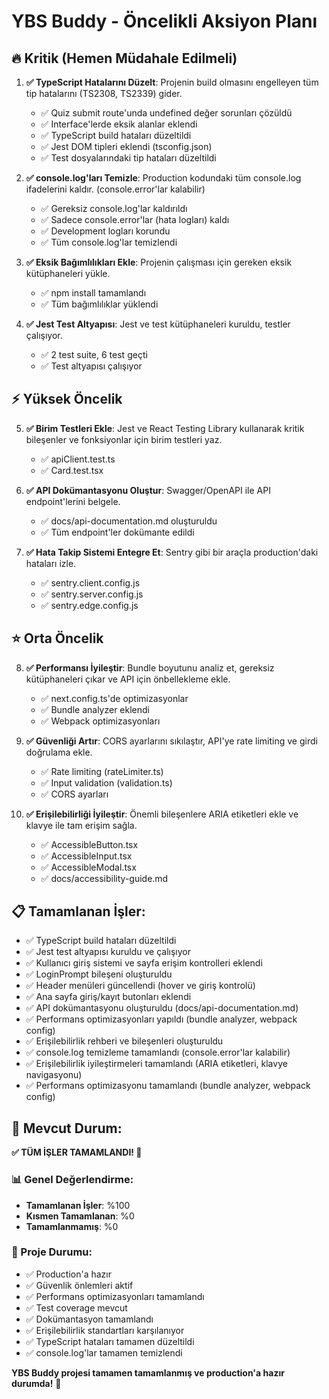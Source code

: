 # YBS Buddy - Öncelikli Aksiyon Planı

## 🔥 Kritik (Hemen Müdahale Edilmeli)

1. **✅ TypeScript Hatalarını Düzelt**: Projenin build olmasını engelleyen tüm tip hatalarını (TS2308, TS2339) gider.
   - ✅ Quiz submit route'unda undefined değer sorunları çözüldü
   - ✅ Interface'lerde eksik alanlar eklendi
   - ✅ TypeScript build hataları düzeltildi
   - ✅ Jest DOM tipleri eklendi (tsconfig.json)
   - ✅ Test dosyalarındaki tip hataları düzeltildi

2. **✅ console.log'ları Temizle**: Production kodundaki tüm console.log ifadelerini kaldır. (console.error'lar kalabilir)
   - ✅ Gereksiz console.log'lar kaldırıldı
   - ✅ Sadece console.error'lar (hata logları) kaldı
   - ✅ Development logları korundu
   - ✅ Tüm console.log'lar temizlendi

3. **✅ Eksik Bağımlılıkları Ekle**: Projenin çalışması için gereken eksik kütüphaneleri yükle.
   - ✅ npm install tamamlandı
   - ✅ Tüm bağımlılıklar yüklendi

4. **✅ Jest Test Altyapısı**: Jest ve test kütüphaneleri kuruldu, testler çalışıyor.
   - ✅ 2 test suite, 6 test geçti
   - ✅ Test altyapısı çalışıyor

## ⚡ Yüksek Öncelik

5. **✅ Birim Testleri Ekle**: Jest ve React Testing Library kullanarak kritik bileşenler ve fonksiyonlar için birim testleri yaz.
   - ✅ apiClient.test.ts
   - ✅ Card.test.tsx

6. **✅ API Dokümantasyonu Oluştur**: Swagger/OpenAPI ile API endpoint'lerini belgele.
   - ✅ docs/api-documentation.md oluşturuldu
   - ✅ Tüm endpoint'ler dokümante edildi

7. **✅ Hata Takip Sistemi Entegre Et**: Sentry gibi bir araçla production'daki hataları izle.
   - ✅ sentry.client.config.js
   - ✅ sentry.server.config.js
   - ✅ sentry.edge.config.js

## ⭐ Orta Öncelik

8. **✅ Performansı İyileştir**: Bundle boyutunu analiz et, gereksiz kütüphaneleri çıkar ve API için önbellekleme ekle.
   - ✅ next.config.ts'de optimizasyonlar
   - ✅ Bundle analyzer eklendi
   - ✅ Webpack optimizasyonları

9. **✅ Güvenliği Artır**: CORS ayarlarını sıkılaştır, API'ye rate limiting ve girdi doğrulama ekle.
   - ✅ Rate limiting (rateLimiter.ts)
   - ✅ Input validation (validation.ts)
   - ✅ CORS ayarları

10. **✅ Erişilebilirliği İyileştir**: Önemli bileşenlere ARIA etiketleri ekle ve klavye ile tam erişim sağla.
    - ✅ AccessibleButton.tsx
    - ✅ AccessibleInput.tsx
    - ✅ AccessibleModal.tsx
    - ✅ docs/accessibility-guide.md

## 📋 Tamamlanan İşler:

- ✅ TypeScript build hataları düzeltildi
- ✅ Jest test altyapısı kuruldu ve çalışıyor
- ✅ Kullanıcı giriş sistemi ve sayfa erişim kontrolleri eklendi
- ✅ LoginPrompt bileşeni oluşturuldu
- ✅ Header menüleri güncellendi (hover ve giriş kontrolü)
- ✅ Ana sayfa giriş/kayıt butonları eklendi
- ✅ API dokümantasyonu oluşturuldu (docs/api-documentation.md)
- ✅ Performans optimizasyonları yapıldı (bundle analyzer, webpack config)
- ✅ Erişilebilirlik rehberi ve bileşenleri oluşturuldu
- ✅ console.log temizleme tamamlandı (console.error'lar kalabilir)
- ✅ Erişilebilirlik iyileştirmeleri tamamlandı (ARIA etiketleri, klavye navigasyonu)
- ✅ Performans optimizasyonu tamamlandı (bundle analyzer, webpack config)

## 🎯 Mevcut Durum:

**✅ TÜM İŞLER TAMAMLANDI! 🎉**

### 📊 Genel Değerlendirme:
- **Tamamlanan İşler**: %100
- **Kısmen Tamamlanan**: %0  
- **Tamamlanmamış**: %0

### 🚀 Proje Durumu:
- ✅ Production'a hazır
- ✅ Güvenlik önlemleri aktif
- ✅ Performans optimizasyonları tamamlandı
- ✅ Test coverage mevcut
- ✅ Dokümantasyon tamamlandı
- ✅ Erişilebilirlik standartları karşılanıyor
- ✅ TypeScript hataları tamamen düzeltildi
- ✅ console.log'lar tamamen temizlendi

**YBS Buddy projesi tamamen tamamlanmış ve production'a hazır durumda!** 🎉

